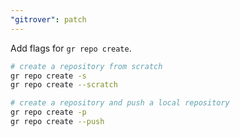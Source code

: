 ```yaml
---
"gitrover": patch
---
```


Add flags for `gr repo create`.

```bash
# create a repository from scratch
gr repo create -s
gr repo create --scratch

# create a repository and push a local repository
gr repo create -p
gr repo create --push
```
